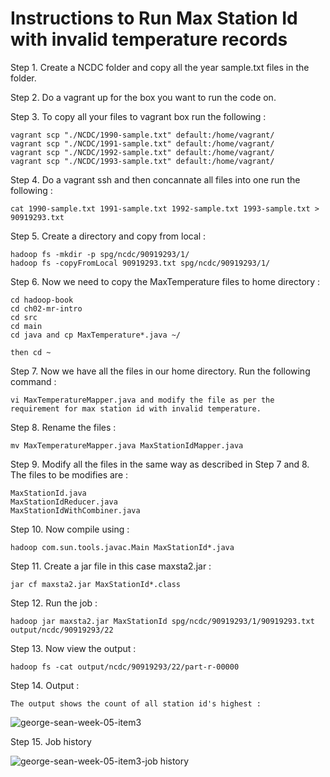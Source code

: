 # Instructions to Run Max Station Id with invalid temperature records 

Step 1. Create a NCDC folder and copy all the year sample.txt files in the folder.

Step 2. Do a vagrant up for the box you want to run the code on.

Step 3. To copy all your files to vagrant box run the following :
        
	vagrant scp "./NCDC/1990-sample.txt" default:/home/vagrant/
	vagrant scp "./NCDC/1991-sample.txt" default:/home/vagrant/
	vagrant scp "./NCDC/1992-sample.txt" default:/home/vagrant/
	vagrant scp "./NCDC/1993-sample.txt" default:/home/vagrant/

Step 4. Do a vagrant ssh and then concannate all files into one run the following :
	
	cat 1990-sample.txt 1991-sample.txt 1992-sample.txt 1993-sample.txt > 90919293.txt

Step 5. Create a directory and copy from local :

	hadoop fs -mkdir -p spg/ncdc/90919293/1/
	hadoop fs -copyFromLocal 90919293.txt spg/ncdc/90919293/1/

Step 6. Now we need to copy the MaxTemperature files to home directory :
	
	cd hadoop-book
	cd ch02-mr-intro
	cd src
	cd main
	cd java and cp MaxTemperature*.java ~/

	then cd ~

Step 7. Now we have all the files in our home directory. Run the following command :
        
	vi MaxTemperatureMapper.java and modify the file as per the requirement for max station id with invalid temperature.

Step 8. Rename  the files :
	
	mv MaxTemperatureMapper.java MaxStationIdMapper.java

Step 9. Modify all the files in the same way as described in Step 7 and 8. The files to be modifies are :

	MaxStationId.java
	MaxStationIdReducer.java
	MaxStationIdWithCombiner.java

Step 10. Now compile using : 

	hadoop com.sun.tools.javac.Main MaxStationId*.java

Step 11. Create a jar file in this case maxsta2.jar : 

	jar cf maxsta2.jar MaxStationId*.class

Step 12. Run the job :

	hadoop jar maxsta2.jar MaxStationId spg/ncdc/90919293/1/90919293.txt output/ncdc/90919293/22

Step 13. Now view the output :

	hadoop fs -cat output/ncdc/90919293/22/part-r-00000

Step 14. Output :
	
	The output shows the count of all station id's highest :

![george-sean-week-05-item3](https://user-images.githubusercontent.com/31294255/31051683-ac5c22de-a634-11e7-95fc-4127e3cc9e52.PNG)

Step 15. Job history
	
![george-sean-week-05-item3-job history](https://user-images.githubusercontent.com/31294255/31051696-d966b118-a634-11e7-9a62-8e5b484b3268.PNG)
        
	
  
           